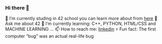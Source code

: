 ### Hi there 👋

🔭 I’m currently studing in 42 school you can learn more about from [here][42website]
💬 Ask me about 42
🌱 I’m currently learning: C++, PYTHON, HTML/CSS and MACHINE LEARNING ...
📫 How to reach me: [linkedin][Eren]
⚡ Fun fact: The first computer “bug” was an actual real-life bug

<br />
<br />

[42website]: https://42.fr/en/what-is-42/42-program-explained/
[Eren]: https://tr.linkedin.com/in/eren-g%C3%BCn-543928222?trk=people-guest_people_search-card
<!--
**Erengun/Erengun** is a ✨ _special_ ✨ repository because its `README.md` (this file) appears on your GitHub profile.

Here are some ideas to get you started:

- 🔭 I’m currently working on ...
- 🌱 I’m currently learning ...
- 👯 I’m looking to collaborate on ...
- 🤔 I’m looking for help with ...
- 💬 Ask me about ...
- 📫 How to reach me: ...
- 😄 Pronouns: ...
- ⚡ Fun fact: ...
-->
